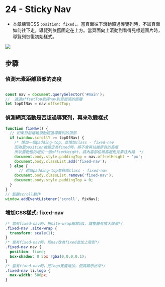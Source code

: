 # 24 - Sticky Nav

- 本章練習CSS `position: fixed;`。當頁面往下滾動超過導覽列時，不論頁面如何往下走，導覽列依舊固定在上方。當頁面向上滾動到看得見標題圖片時，導覽列恢復初始樣式。

![](https://github.com/hoovivaf2e/javascript30/blob/master/24%20-%20Sticky%20Nav/24_stickynav.gif)

## 步驟

### 偵測元素距離頂部的高度

```javascript

const nav = document.querySelector('#main');
//  透過offsetTop取得nav到頁面頂的距離
let topOfNav = nav.offsetTop;

```

### 偵測網頁滾動是否超過導覽列，再來改變樣式

```javascript
function fixNav() {
  // 如果目前捲軸滾動超過導覽列的頂部
  if (window.scrollY >= topOfNav) {
    /* 增加一個padding-top，並增加class - fixed-nav
    因為當position被設定為fixed時，將不會再佔據原有的高度
    所以要動態的增加一個offsetHeight，將內容部位增高避免元素往內縮  */
    document.body.style.paddingTop = nav.offsetHeight + 'px';
    document.body.classList.add('fixed-nav');
  } else {
      // 還原padding-top並移除class - fixed-nav
    document.body.classList.remove('fixed-nav');
    document.body.style.paddingTop = 0;
  }
}
// 監聽scroll動作
window.addEventListener('scroll', fixNav);
```

### 增加CSS樣式: fixed-nav

```css
/* 當有fixed-nav時，把site-wrap縮放回1，讓整體有放大效果*/
.fixed-nav .site-wrap {
  transform: scale(1);
}
/* 當有fixed-nav時，把nav改為fixed並加上陰影*/
.fixed-nav nav {
  position: fixed;
  box-shadow: 0 5px rgba(0,0,0,0.1);
}
/* 當有fixed-nav時，把logo寬度增加，使其顯示出來*/
.fixed-nav li.logo {
  max-width: 500px;
}
```